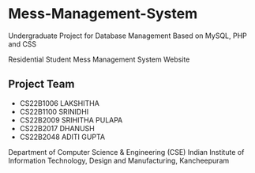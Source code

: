 # Mess-Management-System

Undergraduate Project for Database Management Based on MySQL, PHP and CSS

Residential Student Mess Management System Website

## Project Team
* CS22B1006 LAKSHITHA
* CS22B1100 SRINIDHI
* CS22B2009 SRIHITHA PULAPA
* CS22B2017 DHANUSH
* CS22B2048 ADITI GUPTA

Department of Computer Science & Engineering (CSE)
Indian Institute of Information Technology, Design and Manufacturing, Kancheepuram

